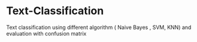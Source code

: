 # Text-Classification
Text classification using different algorithm ( Naive Bayes , SVM, KNN) and evaluation with confusion matrix
